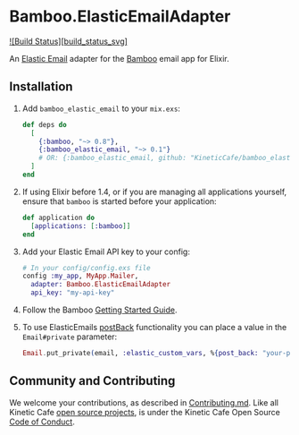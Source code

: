 # Bamboo.ElasticEmailAdapter

[![Build Status][build_status_svg]][build status]

An [Elastic Email][] adapter for the [Bamboo][] email app for Elixir.

## Installation

1. Add `bamboo_elastic_email` to your `mix.exs`:

    ```elixir
    def deps do
      [
        {:bamboo, "~> 0.8"},
        {:bamboo_elastic_email, "~> 0.1"}
        # OR: {:bamboo_elastic_email, github: "KineticCafe/bamboo_elastic_email"}
      ]
    end
    ```

2. If using Elixir before 1.4, or if you are managing all applications
    yourself, ensure that `bamboo` is started before your application:

    ```elixir
    def application do
      [applications: [:bamboo]]
    end
    ```

3. Add your Elastic Email API key to your config:

    ```elixir
    # In your config/config.exs file
    config :my_app, MyApp.Mailer,
      adapter: Bamboo.ElasticEmailAdapter
      api_key: "my-api-key"
    ```

4. Follow the Bamboo [Getting Started Guide][getting_started].

5. To use ElasticEmails [postBack] functionality you can place a value in the `Email#private` parameter:

    ```elixir
    Email.put_private(email, :elastic_custom_vars, %{post_back: "your-post-back-value"})
    ```

## Community and Contributing

We welcome your contributions, as described in [Contributing.md][]. Like all
Kinetic Cafe [open source projects][], is under the Kinetic Cafe Open Source
[Code of Conduct][kccoc].

[build status svg]: https://travis-ci.org/KineticCafe/bamboo_elastic_email.svg?branch=master
[build status]: https://travis-ci.org/KineticCafe/bamboo_elastic_email
[Elastic Email]: https://elasticemail.com/
[Bamboo]: https://github.com/thoughtbot/bamboo
[Hex.pm]: https://hex.pm
[getting_started]: https://github.com/thoughtbot/bamboo#getting-started
[Contributing.md]: Contributing.md
[open source projects]: https://github.com/KineticCafe
[kccoc]: https://github.com/KineticCafe/code-of-conduct
[postBack]: https://api.elasticemail.com/public/help#Email_Send 